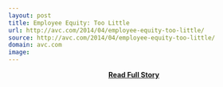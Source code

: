 ```yaml
---
layout: post
title: Employee Equity: Too Little
url: http://avc.com/2014/04/employee-equity-too-little/
source: http://avc.com/2014/04/employee-equity-too-little/
domain: avc.com
image: 
---
```


<p></p>
<center><p><a href="http://avc.com/2014/04/employee-equity-too-little/" style='padding:25px; font-sze:18px; font-weight: bold;'>Read Full Story</a></p></center>
